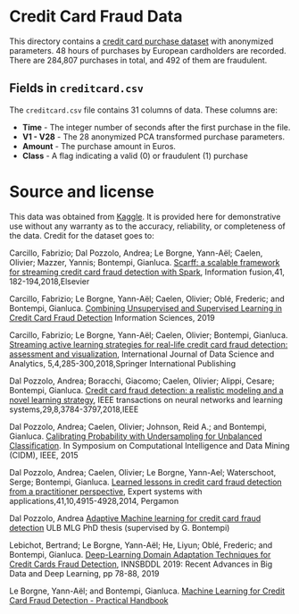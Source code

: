 # Credit Card Fraud Data

This directory contains a [credit card purchase dataset](https://www.kaggle.com/mlg-ulb/creditcardfraud) with anonymized parameters.  48 hours of purchases by European cardholders are recorded.  There are 284,807 purchases in total, and 492 of them are fraudulent.

## Fields in `creditcard.csv`

The `creditcard.csv` file contains 31 columns of data.  These columns are:

- **Time** - The integer number of seconds after the first purchase in the file.
- **V1 - V28** - The 28 anonymized PCA transformed purchase parameters.
- **Amount** - The purchase amount in Euros.
- **Class** - A flag indicating a valid (0) or fraudulent (1) purchase

# Source and license

This data was obtained from [Kaggle](https://kaggle.com).  It is provided here for demonstrative use without any warranty as to the accuracy, reliability, or completeness of the data.  Credit for the dataset goes to:

Carcillo, Fabrizio; Dal Pozzolo, Andrea; Le Borgne, Yann-Aël; Caelen, Olivier; Mazzer, Yannis; Bontempi, Gianluca. [Scarff: a scalable framework for streaming credit card fraud detection with Spark](https://www.researchgate.net/publication/319616537_SCARFF_a_Scalable_Framework_for_Streaming_Credit_Card_Fraud_Detection_with_Spark), Information fusion,41, 182-194,2018,Elsevier

Carcillo, Fabrizio; Le Borgne, Yann-Aël; Caelen, Olivier; Oblé, Frederic; and Bontempi, Gianluca. [Combining Unsupervised and Supervised Learning in Credit Card Fraud Detection](https://www.researchgate.net/publication/333143698_Combining_Unsupervised_and_Supervised_Learning_in_Credit_Card_Fraud_Detection) Information Sciences, 2019

Carcillo, Fabrizio; Le Borgne, Yann-Aël; Caelen, Olivier; Bontempi, Gianluca. [Streaming active learning strategies for real-life credit card fraud detection: assessment and visualization](https://www.researchgate.net/publication/332180999_Deep-Learning_Domain_Adaptation_Techniques_for_Credit_Cards_Fraud_Detection), International Journal of Data Science and Analytics, 5,4,285-300,2018,Springer International Publishing

Dal Pozzolo, Andrea; Boracchi, Giacomo; Caelen, Olivier; Alippi, Cesare; Bontempi, Gianluca. [Credit card fraud detection: a realistic modeling and a novel learning strategy](https://www.researchgate.net/publication/319867396_Credit_Card_Fraud_Detection_A_Realistic_Modeling_and_a_Novel_Learning_Strategy), IEEE transactions on neural networks and learning systems,29,8,3784-3797,2018,IEEE

Dal Pozzolo, Andrea; Caelen, Olivier; Johnson, Reid A.; and Bontempi, Gianluca. [Calibrating Probability with Undersampling for Unbalanced Classification](https://www.researchgate.net/publication/283349138_Calibrating_Probability_with_Undersampling_for_Unbalanced_Classification). In Symposium on Computational Intelligence and Data Mining (CIDM), IEEE, 2015

Dal Pozzolo, Andrea; Caelen, Olivier; Le Borgne, Yann-Ael; Waterschoot, Serge; Bontempi, Gianluca. [Learned lessons in credit card fraud detection from a practitioner perspective](https://www.researchgate.net/publication/260837261_Learned_lessons_in_credit_card_fraud_detection_from_a_practitioner_perspective), Expert systems with applications,41,10,4915-4928,2014, Pergamon

Dal Pozzolo, Andrea [Adaptive Machine learning for credit card fraud detection](http://di.ulb.ac.be/map/adalpozz/pdf/Dalpozzolo2015PhD.pdf) ULB MLG PhD thesis (supervised by G. Bontempi)

Lebichot, Bertrand; Le Borgne, Yann-Aël; He, Liyun; Oblé, Frederic; and Bontempi, Gianluca. [Deep-Learning Domain Adaptation Techniques for Credit Cards Fraud Detection](https://www.researchgate.net/publication/332180999_Deep-Learning_Domain_Adaptation_Techniques_for_Credit_Cards_Fraud_Detection), INNSBDDL 2019: Recent Advances in Big Data and Deep Learning, pp 78-88, 2019

Le Borgne, Yann-Aël; and Bontempi, Gianluca. [Machine Learning for Credit Card Fraud Detection - Practical Handbook](https://www.researchgate.net/publication/351283764_Machine_Learning_for_Credit_Card_Fraud_Detection_-_Practical_Handbook)